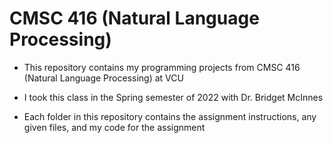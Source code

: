 # CMSC 416 (Natural Language Processing)

-    This repository contains my programming projects from CMSC 416 (Natural Language Processing) at VCU

-    I took this class in the Spring semester of 2022 with Dr. Bridget McInnes

-    Each folder in this repository contains the assignment instructions, any given files, and my code for the assignment